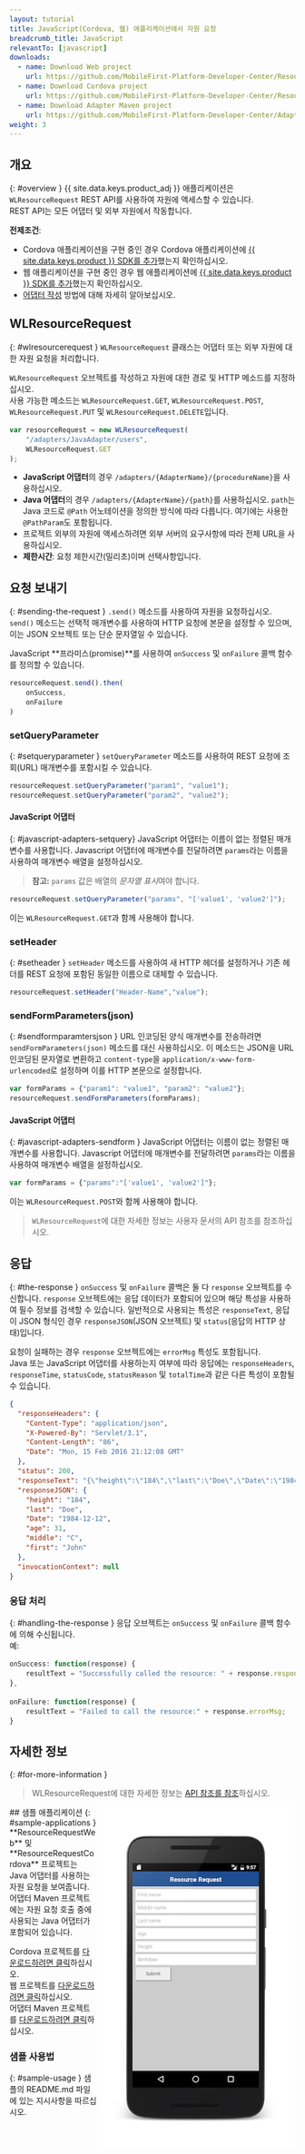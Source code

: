 ```yaml
---
layout: tutorial
title: JavaScript(Cordova, 웹) 애플리케이션에서 자원 요청
breadcrumb_title: JavaScript
relevantTo: [javascript]
downloads:
  - name: Download Web project
    url: https://github.com/MobileFirst-Platform-Developer-Center/ResourceRequestWeb/tree/release80
  - name: Download Cordova project
    url: https://github.com/MobileFirst-Platform-Developer-Center/ResourceRequestCordova/tree/release80
  - name: Download Adapter Maven project
    url: https://github.com/MobileFirst-Platform-Developer-Center/Adapters/tree/release80
weight: 3
---
```

<!-- NLS_CHARSET=UTF-8 -->
## 개요
{: #overview }
{{ site.data.keys.product_adj }} 애플리케이션은 `WLResourceRequest` REST API를 사용하여 자원에 액세스할 수 있습니다.  
REST API는 모든 어댑터 및 외부 자원에서 작동합니다.

**전제조건**:

- Cordova 애플리케이션을 구현 중인 경우 Cordova 애플리케이션에 [{{ site.data.keys.product }} SDK를 추가](../../../application-development/sdk/cordova)했는지 확인하십시오.
- 웹 애플리케이션을 구현 중인 경우 웹 애플리케이션에 [{{ site.data.keys.product }} SDK를 추가](../../../application-development/sdk/web)했는지 확인하십시오.
- [어댑터 작성](../../../adapters/creating-adapters/) 방법에 대해 자세히 알아보십시오.

## WLResourceRequest
{: #wlresourcerequest }
`WLResourceRequest` 클래스는 어댑터 또는 외부 자원에 대한 자원 요청을 처리합니다.

`WLResourceRequest` 오브젝트를 작성하고 자원에 대한 경로 및 HTTP 메소드를 지정하십시오.  
사용 가능한 메소드는 `WLResourceRequest.GET`, `WLResourceRequest.POST`, `WLResourceRequest.PUT` 및 `WLResourceRequest.DELETE`입니다.

```javascript
var resourceRequest = new WLResourceRequest(
    "/adapters/JavaAdapter/users",
    WLResourceRequest.GET
);
```

* **JavaScript 어댑터**의 경우 `/adapters/{AdapterName}/{procedureName}`을 사용하십시오.
* **Java 어댑터**의 경우 `/adapters/{AdapterName}/{path}`를 사용하십시오. `path`는 Java 코드로 `@Path` 어노테이션을 정의한 방식에 따라 다릅니다. 여기에는 사용한 `@PathParam`도 포함됩니다.
* 프로젝트 외부의 자원에 액세스하려면 외부 서버의 요구사항에 따라 전체 URL을 사용하십시오.
* **제한시간**: 요청 제한시간(밀리초)이며 선택사항입니다.

## 요청 보내기
{: #sending-the-request }
`.send()` 메소드를 사용하여 자원을 요청하십시오.  
`send()` 메소드는 선택적 매개변수를 사용하여 HTTP 요청에 본문을 설정할 수 있으며, 이는 JSON 오브젝트 또는 단순 문자열일 수 있습니다.

JavaScript **프라미스(promise)**를 사용하여 `onSuccess` 및 `onFailure` 콜백 함수를 정의할 수 있습니다.

```js
resourceRequest.send().then(
    onSuccess,
    onFailure
)
```

### setQueryParameter
{: #setqueryparameter }
`setQueryParameter` 메소드를 사용하여 REST 요청에 조회(URL) 매개변수를 포함시킬 수 있습니다.

```js
resourceRequest.setQueryParameter("param1", "value1");
resourceRequest.setQueryParameter("param2", "value2");
```

#### JavaScript 어댑터
{: #javascript-adapters-setquery}
JavaScript 어댑터는 이름이 없는 정렬된 매개변수를 사용합니다. Javascript 어댑터에 매개변수를 전달하려면 `params`라는 이름을 사용하여 매개변수 배열을 설정하십시오.

> **참고:** `params` 값은 배열의 *문자열 표시*여야 합니다.

```js
resourceRequest.setQueryParameter("params", "['value1', 'value2']");
```

이는 `WLResourceRequest.GET`과 함께 사용해야 합니다.

### setHeader
{: #setheader }
`setHeader` 메소드를 사용하여 새 HTTP 헤더를 설정하거나 기존 헤더를 REST 요청에 포함된 동일한 이름으로 대체할 수 있습니다.

```js
resourceRequest.setHeader("Header-Name","value");
```

### sendFormParameters(json)
{: #sendformparamtersjson }
URL 인코딩된 양식 매개변수를 전송하려면 `sendFormParameters(json)` 메소드를 대신 사용하십시오. 이 메소드는 JSON을 URL 인코딩된 문자열로 변환하고 `content-type`을 `application/x-www-form-urlencoded`로 설정하며 이를 HTTP 본문으로 설정합니다.

```js
var formParams = {"param1": "value1", "param2": "value2"};
resourceRequest.sendFormParameters(formParams);
```

#### JavaScript 어댑터
{: #javascript-adapters-sendform }
JavaScript 어댑터는 이름이 없는 정렬된 매개변수를 사용합니다. Javascript 어댑터에 매개변수를 전달하려면 `params`라는 이름을 사용하여 매개변수 배열을 설정하십시오.

```js
var formParams = {"params":"['value1', 'value2']"};
```

이는 `WLResourceRequest.POST`와 함께 사용해야 합니다.


> `WLResourceRequest`에 대한 자세한 정보는 사용자 문서의 API 참조를 참조하십시오.

## 응답
{: #the-response }
`onSuccess` 및 `onFailure` 콜백은 둘 다 `response` 오브젝트를 수신합니다. `response` 오브젝트에는 응답 데이터가 포함되어 있으며 해당 특성을 사용하여 필수 정보를 검색할 수 있습니다. 일반적으로 사용되는 특성은 `responseText`, 응답이 JSON 형식인 경우 `responseJSON`(JSON 오브젝트) 및 `status`(응답의 HTTP 상태)입니다.

요청이 실패하는 경우 `response` 오브젝트에는 `errorMsg` 특성도 포함됩니다.  
Java 또는 JavaScript 어댑터를 사용하는지 여부에 따라 응답에는 `responseHeaders`, `responseTime`, `statusCode`, `statusReason` 및 `totalTime`과 같은 다른 특성이 포함될 수 있습니다.

```json
{
  "responseHeaders": {
    "Content-Type": "application/json",
    "X-Powered-By": "Servlet/3.1",
    "Content-Length": "86",
    "Date": "Mon, 15 Feb 2016 21:12:08 GMT"
  },
  "status": 200,
  "responseText": "{\"height\":\"184\",\"last\":\"Doe\",\"Date\":\"1984-12-12\",\"age\":31,\"middle\":\"C\",\"first\":\"John\"}",
  "responseJSON": {
    "height": "184",
    "last": "Doe",
    "Date": "1984-12-12",
    "age": 31,
    "middle": "C",
    "first": "John"
  },
  "invocationContext": null
}
```

### 응답 처리
{: #handling-the-response }
응답 오브젝트는 `onSuccess` 및 `onFailure` 콜백 함수에 의해 수신됩니다.  
예:

```js
onSuccess: function(response) {
    resultText = "Successfully called the resource: " + response.responseText;
},

onFailure: function(response) {
    resultText = "Failed to call the resource:" + response.errorMsg;
}
```

## 자세한 정보
{: #for-more-information }
> WLResourceRequest에 대한 자세한 정보는 [API 참조를 참조](../../../api/client-side-api/javascript/client/)하십시오.

<img alt="샘플 애플리케이션 이미지" src="resource-request-success-cordova.png" style="float:right"/>
## 샘플 애플리케이션
{: #sample-applications }
**ResourceRequestWeb** 및 **ResourceRequestCordova** 프로젝트는 Java 어댑터를 사용하는 자원 요청을 보여줍니다.  
어댑터 Maven 프로젝트에는 자원 요청 호출 중에 사용되는 Java 어댑터가 포함되어 있습니다.

Cordova 프로젝트를 [다운로드하려면 클릭](https://github.com/MobileFirst-Platform-Developer-Center/ResourceRequestCordova/tree/release80)하십시오.  
웹 프로젝트를 [다운로드하려면 클릭](https://github.com/MobileFirst-Platform-Developer-Center/ResourceRequestWeb/tree/release80)하십시오.  
어댑터 Maven 프로젝트를 [다운로드하려면 클릭](https://github.com/MobileFirst-Platform-Developer-Center/Adapters/tree/release80)하십시오.

### 샘플 사용법
{: #sample-usage }
샘플의 README.md 파일에 있는 지시사항을 따르십시오.
